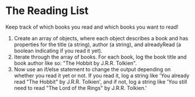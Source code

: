 # The Reading List
Keep track of which books you read and which books you want to read!

1. Create an array of objects, where each object describes a book and has properties for the title (a string), author (a string), and alreadyRead (a boolean indicating if you read it yet).
1. Iterate through the array of books. For each book, log the book title and book author like so: "The Hobbit by J.R.R. Tolkien".
1. Now use an if/else statement to change the output depending on whether you read it yet or not. If you read it, log a string like 'You already read "The Hobbit" by J.R.R. Tolkien', and if not, log a string like 'You still need to read "The Lord of the Rings" by J.R.R. Tolkien.'
